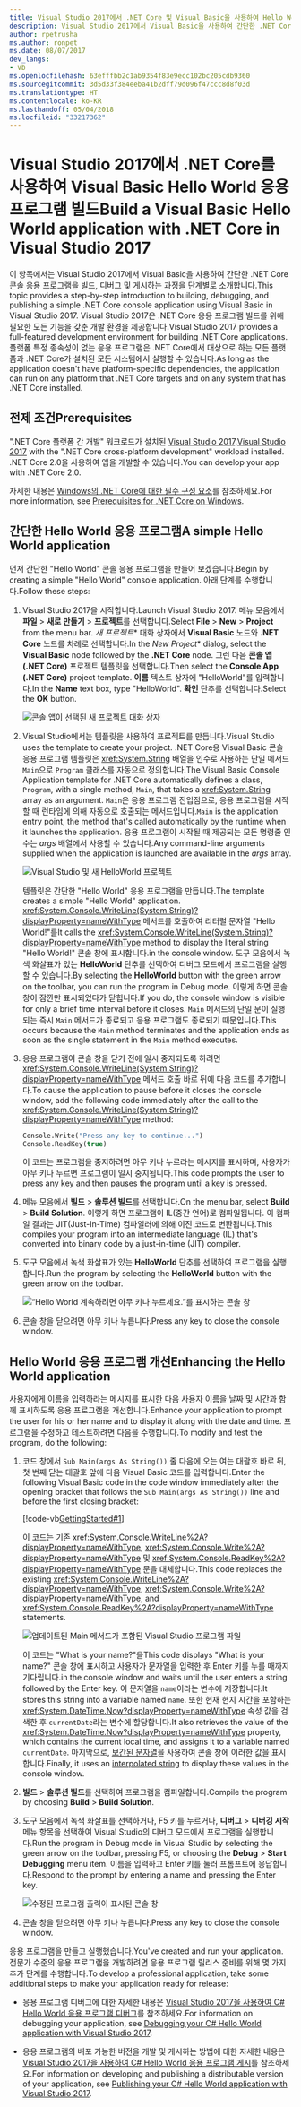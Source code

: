 ```yaml
---
title: Visual Studio 2017에서 .NET Core 및 Visual Basic을 사용하여 Hello World 응용 프로그램 빌드
description: Visual Studio 2017에서 Visual Basic을 사용하여 간단한 .NET Core 콘솔 응용 프로그램을 빌드하는 방법을 알아봅니다.
author: rpetrusha
ms.author: ronpet
ms.date: 08/07/2017
dev_langs:
- vb
ms.openlocfilehash: 63efffbb2c1ab9354f83e9ecc102bc205cdb9360
ms.sourcegitcommit: 3d5d33f384eeba41b2dff79d096f47ccc8d8f03d
ms.translationtype: HT
ms.contentlocale: ko-KR
ms.lasthandoff: 05/04/2018
ms.locfileid: "33217362"
---
```

# <a name="build-a-visual-basic-hello-world-application-with-net-core-in-visual-studio-2017"></a><span data-ttu-id="8b937-103">Visual Studio 2017에서 .NET Core를 사용하여 Visual Basic Hello World 응용 프로그램 빌드</span><span class="sxs-lookup"><span data-stu-id="8b937-103">Build a Visual Basic Hello World application with .NET Core in Visual Studio 2017</span></span>

<span data-ttu-id="8b937-104">이 항목에서는 Visual Studio 2017에서 Visual Basic을 사용하여 간단한 .NET Core 콘솔 응용 프로그램을 빌드, 디버그 및 게시하는 과정을 단계별로 소개합니다.</span><span class="sxs-lookup"><span data-stu-id="8b937-104">This topic provides a step-by-step introduction to building, debugging, and publishing a simple .NET Core console application using Visual Basic in Visual Studio 2017.</span></span> <span data-ttu-id="8b937-105">Visual Studio 2017은 .NET Core 응용 프로그램 빌드를 위해 필요한 모든 기능을 갖춘 개발 환경을 제공합니다.</span><span class="sxs-lookup"><span data-stu-id="8b937-105">Visual Studio 2017 provides a full-featured development environment for building .NET Core applications.</span></span> <span data-ttu-id="8b937-106">플랫폼 특정 종속성이 없는 응용 프로그램은 .NET Core에서 대상으로 하는 모든 플랫폼과 .NET Core가 설치된 모든 시스템에서 실행할 수 있습니다.</span><span class="sxs-lookup"><span data-stu-id="8b937-106">As long as the application doesn't have platform-specific dependencies, the application can run on any platform that .NET Core targets and on any system that has .NET Core installed.</span></span>

## <a name="prerequisites"></a><span data-ttu-id="8b937-107">전제 조건</span><span class="sxs-lookup"><span data-stu-id="8b937-107">Prerequisites</span></span>

<span data-ttu-id="8b937-108">".NET Core 플랫폼 간 개발" 워크로드가 설치된 [Visual Studio 2017](https://aka.ms/vsdownload?utm_source=mscom&utm_campaign=msdocs).</span><span class="sxs-lookup"><span data-stu-id="8b937-108">[Visual Studio 2017](https://aka.ms/vsdownload?utm_source=mscom&utm_campaign=msdocs) with the ".NET Core cross-platform development" workload installed.</span></span> <span data-ttu-id="8b937-109">.NET Core 2.0을 사용하여 앱을 개발할 수 있습니다.</span><span class="sxs-lookup"><span data-stu-id="8b937-109">You can develop your app with .NET Core 2.0.</span></span>

<span data-ttu-id="8b937-110">자세한 내용은 [Windows의 .NET Core에 대한 필수 구성 요소](../../core/windows-prerequisites.md)를 참조하세요.</span><span class="sxs-lookup"><span data-stu-id="8b937-110">For more information, see [Prerequisites for .NET Core on Windows](../../core/windows-prerequisites.md).</span></span>

## <a name="a-simple-hello-world-application"></a><span data-ttu-id="8b937-111">간단한 Hello World 응용 프로그램</span><span class="sxs-lookup"><span data-stu-id="8b937-111">A simple Hello World application</span></span>

<span data-ttu-id="8b937-112">먼저 간단한 "Hello World" 콘솔 응용 프로그램을 만들어 보겠습니다.</span><span class="sxs-lookup"><span data-stu-id="8b937-112">Begin by creating a simple "Hello World" console application.</span></span> <span data-ttu-id="8b937-113">아래 단계를 수행합니다.</span><span class="sxs-lookup"><span data-stu-id="8b937-113">Follow these steps:</span></span>

1. <span data-ttu-id="8b937-114">Visual Studio 2017을 시작합니다.</span><span class="sxs-lookup"><span data-stu-id="8b937-114">Launch Visual Studio 2017.</span></span> <span data-ttu-id="8b937-115">메뉴 모음에서 **파일** > **새로 만들기** > **프로젝트**를 선택합니다.</span><span class="sxs-lookup"><span data-stu-id="8b937-115">Select **File** > **New** > **Project** from the menu bar.</span></span> <span data-ttu-id="8b937-116">*새 프로젝트*\* 대화 상자에서 **Visual Basic** 노드와 **.NET Core** 노드를 차례로 선택합니다.</span><span class="sxs-lookup"><span data-stu-id="8b937-116">In the *New Project*\* dialog, select the **Visual Basic** node followed by the **.NET Core** node.</span></span> <span data-ttu-id="8b937-117">그런 다음 **콘솔 앱(.NET Core)** 프로젝트 템플릿을 선택합니다.</span><span class="sxs-lookup"><span data-stu-id="8b937-117">Then select the **Console App (.NET Core)** project template.</span></span> <span data-ttu-id="8b937-118">**이름** 텍스트 상자에 "HelloWorld"를 입력합니다.</span><span class="sxs-lookup"><span data-stu-id="8b937-118">In the **Name** text box, type "HelloWorld".</span></span> <span data-ttu-id="8b937-119">**확인** 단추를 선택합니다.</span><span class="sxs-lookup"><span data-stu-id="8b937-119">Select the **OK** button.</span></span>

   ![콘솔 앱이 선택된 새 프로젝트 대화 상자](./media/vb-with-visual-studio/new-project.png)
   
1. <span data-ttu-id="8b937-121">Visual Studio에서는 템플릿을 사용하여 프로젝트를 만듭니다.</span><span class="sxs-lookup"><span data-stu-id="8b937-121">Visual Studio uses the template to create your project.</span></span> <span data-ttu-id="8b937-122">.NET Core용 Visual Basic 콘솔 응용 프로그램 템플릿은 <xref:System.String> 배열을 인수로 사용하는 단일 메서드 `Main`으로 `Program` 클래스를 자동으로 정의합니다.</span><span class="sxs-lookup"><span data-stu-id="8b937-122">The Visual Basic Console Application template for .NET Core automatically defines a class, `Program`, with a single method, `Main`, that takes a <xref:System.String> array as an argument.</span></span> <span data-ttu-id="8b937-123">`Main`은 응용 프로그램 진입점으로, 응용 프로그램을 시작할 때 런타임에 의해 자동으로 호출되는 메서드입니다.</span><span class="sxs-lookup"><span data-stu-id="8b937-123">`Main` is the application entry point, the method that's called automatically by the runtime when it launches the application.</span></span> <span data-ttu-id="8b937-124">응용 프로그램이 시작될 때 제공되는 모든 명령줄 인수는 *args* 배열에서 사용할 수 있습니다.</span><span class="sxs-lookup"><span data-stu-id="8b937-124">Any command-line arguments supplied when the application is launched are available in the *args* array.</span></span>

   ![Visual Studio 및 새 HelloWorld 프로젝트](./media/vb-with-visual-studio/devenv.png)

   <span data-ttu-id="8b937-126">템플릿은 간단한 "Hello World" 응용 프로그램을 만듭니다.</span><span class="sxs-lookup"><span data-stu-id="8b937-126">The template creates a simple "Hello World" application.</span></span> <span data-ttu-id="8b937-127"><xref:System.Console.WriteLine(System.String)?displayProperty=nameWithType> 메서드를 호출하여 리터럴 문자열 "Hello World!"를</span><span class="sxs-lookup"><span data-stu-id="8b937-127">It calls the <xref:System.Console.WriteLine(System.String)?displayProperty=nameWithType> method to display the literal string "Hello World!"</span></span> <span data-ttu-id="8b937-128">콘솔 창에 표시합니다.</span><span class="sxs-lookup"><span data-stu-id="8b937-128">in the console window.</span></span> <span data-ttu-id="8b937-129">도구 모음에서 녹색 화살표가 있는 **HelloWorld** 단추를 선택하여 디버그 모드에서 프로그램을 실행할 수 있습니다.</span><span class="sxs-lookup"><span data-stu-id="8b937-129">By selecting the **HelloWorld** button with the green arrow on the toolbar, you can run the program in Debug mode.</span></span> <span data-ttu-id="8b937-130">이렇게 하면 콘솔 창이 잠깐만 표시되었다가 닫힙니다.</span><span class="sxs-lookup"><span data-stu-id="8b937-130">If you do, the console window is visible for only a brief time interval before it closes.</span></span> <span data-ttu-id="8b937-131">`Main` 메서드의 단일 문이 실행되는 즉시 `Main` 메서드가 종료되고 응용 프로그램도 종료되기 때문입니다.</span><span class="sxs-lookup"><span data-stu-id="8b937-131">This occurs because the `Main` method terminates and the application ends as soon as the single statement in the `Main` method executes.</span></span>

1. <span data-ttu-id="8b937-132">응용 프로그램이 콘솔 창을 닫기 전에 일시 중지되도록 하려면 <xref:System.Console.WriteLine(System.String)?displayProperty=nameWithType> 메서드 호출 바로 뒤에 다음 코드를 추가합니다.</span><span class="sxs-lookup"><span data-stu-id="8b937-132">To cause the application to pause before it closes the console window, add the following code immediately after the call to the <xref:System.Console.WriteLine(System.String)?displayProperty=nameWithType> method:</span></span>

   ```vb
   Console.Write("Press any key to continue...")
   Console.ReadKey(true)
   ```
   <span data-ttu-id="8b937-133">이 코드는 프로그램을 중지하려면 아무 키나 누르라는 메시지를 표시하며, 사용자가 아무 키나 누르면 프로그램이 일시 중지됩니다.</span><span class="sxs-lookup"><span data-stu-id="8b937-133">This code prompts the user to press any key and then pauses the program until a key is pressed.</span></span>

1. <span data-ttu-id="8b937-134">메뉴 모음에서 **빌드** > **솔루션 빌드**를 선택합니다.</span><span class="sxs-lookup"><span data-stu-id="8b937-134">On the menu bar, select **Build** > **Build Solution**.</span></span> <span data-ttu-id="8b937-135">이렇게 하면 프로그램이 IL(중간 언어)로 컴파일됩니다. 이 컴파일 결과는 JIT(Just-In-Time) 컴파일러에 의해 이진 코드로 변환됩니다.</span><span class="sxs-lookup"><span data-stu-id="8b937-135">This compiles your program into an intermediate language (IL) that's converted into binary code by a just-in-time (JIT) compiler.</span></span>

1. <span data-ttu-id="8b937-136">도구 모음에서 녹색 화살표가 있는 **HelloWorld** 단추를 선택하여 프로그램을 실행합니다.</span><span class="sxs-lookup"><span data-stu-id="8b937-136">Run the program by selecting the **HelloWorld** button with the green arrow on the toolbar.</span></span>

   ![“Hello World 계속하려면 아무 키나 누르세요.”를 표시하는 콘솔 창](./media/with-visual-studio/helloworld1.png)

1. <span data-ttu-id="8b937-138">콘솔 창을 닫으려면 아무 키나 누릅니다.</span><span class="sxs-lookup"><span data-stu-id="8b937-138">Press any key to close the console window.</span></span>

## <a name="enhancing-the-hello-world-application"></a><span data-ttu-id="8b937-139">Hello World 응용 프로그램 개선</span><span class="sxs-lookup"><span data-stu-id="8b937-139">Enhancing the Hello World application</span></span>

<span data-ttu-id="8b937-140">사용자에게 이름을 입력하라는 메시지를 표시한 다음 사용자 이름을 날짜 및 시간과 함께 표시하도록 응용 프로그램을 개선합니다.</span><span class="sxs-lookup"><span data-stu-id="8b937-140">Enhance your application to prompt the user for his or her name and to display it along with the date and time.</span></span> <span data-ttu-id="8b937-141">프로그램을 수정하고 테스트하려면 다음을 수행합니다.</span><span class="sxs-lookup"><span data-stu-id="8b937-141">To modify and test the program, do the following:</span></span>

1. <span data-ttu-id="8b937-142">코드 창에서 `Sub Main(args As String())` 줄 다음에 오는 여는 대괄호 바로 뒤, 첫 번째 닫는 대괄호 앞에 다음 Visual Basic 코드를 입력합니다.</span><span class="sxs-lookup"><span data-stu-id="8b937-142">Enter the following Visual Basic code in the code window immediately after the opening bracket that follows the `Sub Main(args As String())` line and before the first closing bracket:</span></span>

   [!code-vb[GettingStarted#1](../../../samples/snippets/core/tutorials/vb-with-visual-studio/helloworld.vb#1)]

   <span data-ttu-id="8b937-143">이 코드는 기존 <xref:System.Console.WriteLine%2A?displayProperty=nameWithType>, <xref:System.Console.Write%2A?displayProperty=nameWithType> 및 <xref:System.Console.ReadKey%2A?displayProperty=nameWithType> 문을 대체합니다.</span><span class="sxs-lookup"><span data-stu-id="8b937-143">This code replaces the existing <xref:System.Console.WriteLine%2A?displayProperty=nameWithType>, <xref:System.Console.Write%2A?displayProperty=nameWithType>, and <xref:System.Console.ReadKey%2A?displayProperty=nameWithType> statements.</span></span>

   ![업데이트된 Main 메서드가 포함된 Visual Studio 프로그램 파일](./media/vb-with-visual-studio/codewindow.png)

   <span data-ttu-id="8b937-145">이 코드는 "What is your name?"을</span><span class="sxs-lookup"><span data-stu-id="8b937-145">This code displays "What is your name?"</span></span> <span data-ttu-id="8b937-146">콘솔 창에 표시하고 사용자가 문자열을 입력한 후 Enter 키를 누를 때까지 기다립니다.</span><span class="sxs-lookup"><span data-stu-id="8b937-146">in the console window and waits until the user enters a string followed by the Enter key.</span></span> <span data-ttu-id="8b937-147">이 문자열을 `name`이라는 변수에 저장합니다.</span><span class="sxs-lookup"><span data-stu-id="8b937-147">It stores this string into a variable named `name`.</span></span> <span data-ttu-id="8b937-148">또한 현재 현지 시간을 포함하는 <xref:System.DateTime.Now?displayProperty=nameWithType> 속성 값을 검색한 후 `currentDate`라는 변수에 할당합니다.</span><span class="sxs-lookup"><span data-stu-id="8b937-148">It also retrieves the value of the <xref:System.DateTime.Now?displayProperty=nameWithType> property, which contains the current local time, and assigns it to a variable named `currentDate`.</span></span> <span data-ttu-id="8b937-149">마지막으로, [보간된 문자열](../../visual-basic/programming-guide/language-features/strings/interpolated-strings.md)을 사용하여 콘솔 창에 이러한 값을 표시합니다.</span><span class="sxs-lookup"><span data-stu-id="8b937-149">Finally, it uses an [interpolated string](../../visual-basic/programming-guide/language-features/strings/interpolated-strings.md) to display these values in the console window.</span></span>

1. <span data-ttu-id="8b937-150">**빌드** > **솔루션 빌드**를 선택하여 프로그램을 컴파일합니다.</span><span class="sxs-lookup"><span data-stu-id="8b937-150">Compile the program by choosing **Build** > **Build Solution**.</span></span>

1. <span data-ttu-id="8b937-151">도구 모음에서 녹색 화살표를 선택하거나, F5 키를 누르거나, **디버그** > **디버깅 시작** 메뉴 항목을 선택하여 Visual Studio의 디버그 모드에서 프로그램을 실행합니다.</span><span class="sxs-lookup"><span data-stu-id="8b937-151">Run the program in Debug mode in Visual Studio by selecting the green arrow on the toolbar, pressing F5, or choosing the **Debug** > **Start Debugging** menu item.</span></span> <span data-ttu-id="8b937-152">이름을 입력하고 Enter 키를 눌러 프롬프트에 응답합니다.</span><span class="sxs-lookup"><span data-stu-id="8b937-152">Respond to the prompt by entering a name and pressing the Enter key.</span></span>

   ![수정된 프로그램 출력이 표시된 콘솔 창](./media/with-visual-studio/helloworld2.png)

1. <span data-ttu-id="8b937-154">콘솔 창을 닫으려면 아무 키나 누릅니다.</span><span class="sxs-lookup"><span data-stu-id="8b937-154">Press any key to close the console window.</span></span>

<span data-ttu-id="8b937-155">응용 프로그램을 만들고 실행했습니다.</span><span class="sxs-lookup"><span data-stu-id="8b937-155">You've created and run your application.</span></span> <span data-ttu-id="8b937-156">전문가 수준의 응용 프로그램을 개발하려면 응용 프로그램 릴리스 준비를 위해 몇 가지 추가 단계를 수행합니다.</span><span class="sxs-lookup"><span data-stu-id="8b937-156">To develop a professional application, take some additional steps to make your application ready for release:</span></span>

- <span data-ttu-id="8b937-157">응용 프로그램 디버그에 대한 자세한 내용은 [Visual Studio 2017을 사용하여 C# Hello World 응용 프로그램 디버그](debugging-with-visual-studio.md)를 참조하세요.</span><span class="sxs-lookup"><span data-stu-id="8b937-157">For information on debugging your application, see [Debugging your C# Hello World application with Visual Studio 2017](debugging-with-visual-studio.md).</span></span>

- <span data-ttu-id="8b937-158">응용 프로그램의 배포 가능한 버전을 개발 및 게시하는 방법에 대한 자세한 내용은 [Visual Studio 2017을 사용하여 C# Hello World 응용 프로그램 게시](publishing-with-visual-studio.md)를 참조하세요.</span><span class="sxs-lookup"><span data-stu-id="8b937-158">For information on developing and publishing a distributable version of your application, see [Publishing your C# Hello World application with Visual Studio 2017](publishing-with-visual-studio.md).</span></span>

<!--
## Related topics

Instead of a console application, you can also build a class library with .NET Core and Visual Studio 2017. For a step-by-step introduction, see [Building a class library with C# and .NET Core in Visual Studio 2017](library-with-visual-studio.md).

You can also develop a .NET Core console app on Mac, Linux, and Windows by using [Visual Studio Code](https://code.visualstudio.com/), a downloadable code editor. For a step-by-step tutorial, see [Getting Started with Visual Studio Code](with-visual-studio-code.md). -->
